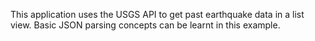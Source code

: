 This application uses the USGS API to get past earthquake data in a list view. 
Basic JSON parsing concepts can be learnt in this example.